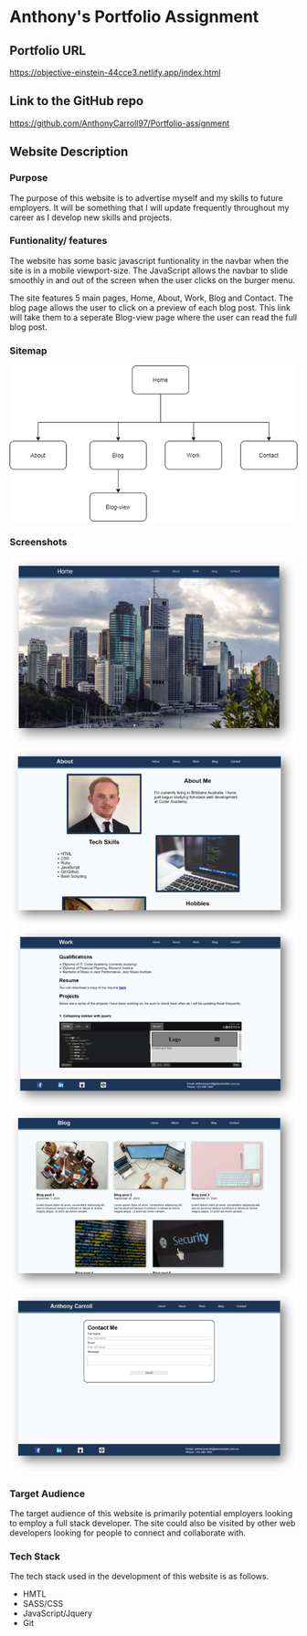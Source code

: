 # Anthony's Portfolio Assignment

## Portfolio URL
https://objective-einstein-44cce3.netlify.app/index.html
## Link to the GitHub repo
https://github.com/AnthonyCarroll97/Portfolio-assignment

## Website Description
### **Purpose** 
The purpose of this website is to advertise myself and my skills to future employers. It will be something that I will update frequently throughout my career as I develop new skills and projects.

### **Funtionality/ features**
The website has some basic javascript funtionality in the navbar when the site is in a mobile viewport-size. The JavaScript allows the navbar to slide smoothly in and out of the screen when the user clicks on the burger menu.

The site features 5 main pages, Home, About, Work, Blog and Contact. The blog page allows the user to click on a preview of each blog post. This link will take them to a seperate Blog-view page where the user can read the full blog post.

### **Sitemap**
![Sitemap](docs/sitemap.png)
### **Screenshots**
![Home](docs/home.png)
![About](docs/about.png)
![work](docs/work.png)
![Blog](docs/blog.png)
![Contact](docs/contact.png)
### **Target Audience**
The target audience of this website is primarily potential employers looking to employ a full stack developer. The site could also be visited by other web developers looking for people to connect and collaborate with.

### **Tech Stack**
The tech stack used in the development of this website is as follows.
- HMTL
- SASS/CSS
- JavaScript/Jquery
- Git

